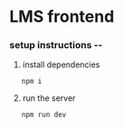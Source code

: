 # LMS frontend

### setup instructions --

1. install dependencies
```
   npm i 
```
2. run the server
```
   npm run dev 
```